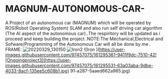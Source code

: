 # MAGNUM-AUTONOMOUS-CAR-
A Project of an autonomous car (MAGNUM) which will be operated by ROS(Robot Operating System) SLAM and also run self driving car algorithm (The AI aspect of the autonomous car)..The respiritory will be updated as i proceed and keep building the project .NOTE:The Mechanical,Electrical and Sofware/Programming of the Autonomous Car will all be done by me .
FRAME:
![20220329_130150](https://user-images.githubusercontent.com/97457075/161295052-cd1c7e03-3c05-40f5-b982-f516c27d88e7.jpg)
![Iron2](https://user-images.githubusercontent.com/97457075/161295236-2157ba53-c91b-400a-9832-628bab5b4df9.jpg)
![Iron ](https://user-images.githubusercontent.com/97457075/161295361-9411f9dc-7510-42![Ongoingproject3](https://user-images.githubusercontent.com/97457075/161295531-63a03aba-9dbe-4033-8acf-135ee5c608b1.jpg)
91-a287-5aaed662a965.jpg)
